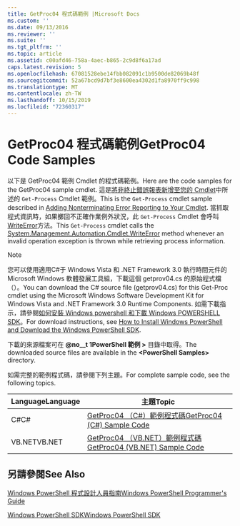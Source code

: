 ```yaml
---
title: GetProc04 程式碼範例 |Microsoft Docs
ms.custom: ''
ms.date: 09/13/2016
ms.reviewer: ''
ms.suite: ''
ms.tgt_pltfrm: ''
ms.topic: article
ms.assetid: c00afd46-758a-4aec-b865-2c9d8f6a17ad
caps.latest.revision: 5
ms.openlocfilehash: 67081528ebe14fbb082091c1b9500de82069b48f
ms.sourcegitcommit: 52a67bcd9d7bf3e8600ea4302d1fa8970ff9c998
ms.translationtype: MT
ms.contentlocale: zh-TW
ms.lasthandoff: 10/15/2019
ms.locfileid: "72360317"
---
```

# <a name="getproc04-code-samples"></a><span data-ttu-id="d65d6-102">GetProc04 程式碼範例</span><span class="sxs-lookup"><span data-stu-id="d65d6-102">GetProc04 Code Samples</span></span>

<span data-ttu-id="d65d6-103">以下是 GetProc04 範例 Cmdlet 的程式碼範例。</span><span class="sxs-lookup"><span data-stu-id="d65d6-103">Here are the code samples for the GetProc04 sample cmdlet.</span></span> <span data-ttu-id="d65d6-104">這是[將非終止錯誤報表新增至您的 Cmdlet](../cmdlet/adding-non-terminating-error-reporting-to-your-cmdlet.md)中所述的 `Get-Process` Cmdlet 範例。</span><span class="sxs-lookup"><span data-stu-id="d65d6-104">This is the `Get-Process` cmdlet sample described in [Adding Nonterminating Error Reporting to Your Cmdlet](../cmdlet/adding-non-terminating-error-reporting-to-your-cmdlet.md).</span></span> <span data-ttu-id="d65d6-105">當抓取程式資訊時，如果擲回不正確作業例外狀況，此 `Get-Process` Cmdlet 會呼叫[WriteError](/dotnet/api/System.Management.Automation.Cmdlet.WriteError)方法。</span><span class="sxs-lookup"><span data-stu-id="d65d6-105">This `Get-Process` cmdlet calls the [System.Management.Automation.Cmdlet.WriteError](/dotnet/api/System.Management.Automation.Cmdlet.WriteError) method whenever an invalid operation exception is thrown while retrieving process information.</span></span>

> [!NOTE]
> <span data-ttu-id="d65d6-106">您可以使用適用C#于 Windows Vista 和 .NET Framework 3.0 執行時間元件的 Microsoft Windows 軟體發展工具組，下載這個 getprov04.cs 的原始程式檔（）。</span><span class="sxs-lookup"><span data-stu-id="d65d6-106">You can download the C# source file (getprov04.cs) for this Get-Proc cmdlet using the Microsoft Windows Software Development Kit for Windows Vista and .NET Framework 3.0 Runtime Components.</span></span> <span data-ttu-id="d65d6-107">如需下載指示，請參閱[如何安裝 Windows powershell 和下載 Windows POWERSHELL SDK](/powershell/developer/installing-the-windows-powershell-sdk)。</span><span class="sxs-lookup"><span data-stu-id="d65d6-107">For download instructions, see [How to Install Windows PowerShell and Download the Windows PowerShell SDK](/powershell/developer/installing-the-windows-powershell-sdk).</span></span>
>
> <span data-ttu-id="d65d6-108">下載的來源檔案可在 **@no__t 1PowerShell 範例 >** 目錄中取得。</span><span class="sxs-lookup"><span data-stu-id="d65d6-108">The downloaded source files are available in the **\<PowerShell Samples>** directory.</span></span>

<span data-ttu-id="d65d6-109">如需完整的範例程式碼，請參閱下列主題。</span><span class="sxs-lookup"><span data-stu-id="d65d6-109">For complete sample code, see the following topics.</span></span>

|<span data-ttu-id="d65d6-110">Language</span><span class="sxs-lookup"><span data-stu-id="d65d6-110">Language</span></span>|<span data-ttu-id="d65d6-111">主題</span><span class="sxs-lookup"><span data-stu-id="d65d6-111">Topic</span></span>|
|--------------|-----------|
|<span data-ttu-id="d65d6-112">C#</span><span class="sxs-lookup"><span data-stu-id="d65d6-112">C#</span></span>|[<span data-ttu-id="d65d6-113">GetProc04 （C#）範例程式碼</span><span class="sxs-lookup"><span data-stu-id="d65d6-113">GetProc04 (C#) Sample Code</span></span>](./getproc04-csharp-sample-code.md)|
|<span data-ttu-id="d65d6-114">VB.NET</span><span class="sxs-lookup"><span data-stu-id="d65d6-114">VB.NET</span></span>|[<span data-ttu-id="d65d6-115">GetProc04 （VB.NET）範例程式碼</span><span class="sxs-lookup"><span data-stu-id="d65d6-115">GetProc04 (VB.NET) Sample Code</span></span>](./getproc04-vb-net-sample-code.md)|

## <a name="see-also"></a><span data-ttu-id="d65d6-116">另請參閱</span><span class="sxs-lookup"><span data-stu-id="d65d6-116">See Also</span></span>

[<span data-ttu-id="d65d6-117">Windows PowerShell 程式設計人員指南</span><span class="sxs-lookup"><span data-stu-id="d65d6-117">Windows PowerShell Programmer's Guide</span></span>](./windows-powershell-programmer-s-guide.md)

[<span data-ttu-id="d65d6-118">Windows PowerShell SDK</span><span class="sxs-lookup"><span data-stu-id="d65d6-118">Windows PowerShell SDK</span></span>](../windows-powershell-reference.md)
